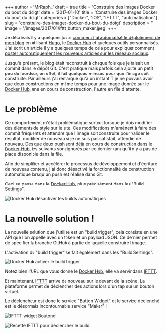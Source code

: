 +++
author = 'MrRaph_'
draft = true
title = 'Construire des images Docker du bout du doigt'
date = '2017-01-10'
title = 'Construire des images Docker du bout du doigt'
categories = ["Docker", "iOS", "IFTTT", "automatisation"]
slug = 'construire-des-images-docker-du-bout-du-doigt'
description = ''
image = '/images/2017/01/ifttt_button_maker.jpeg'
+++

Je décrivais il y a quelques jours [comment j'ai automatisé le déploiement de mon blog]() en utilisant [Hugo](), le [Docker Hub]() et quelques outils personnalisés. J'ai écrit un article il y a quelques temps de cela pour expliquer comment [poster automatiquement les nouveaux articles sur les réseaux sociaux]().

Jusqu'à présent, le blog était reconstruit à chaque fois que je faisait un commit dans le dépôt Git. C'est pratique mais parfois cela ajoute un petit peu de lourdeur, en effet, il fait quelques minutes pour que l'image soit construite. Par ailleurs j'ai remarqué qu'à un instant T je ne pouvais avoir que deux constructions en même temps pour une image donnée sur le [Docker Hub](), une en cours de construction, l'autre en file d'attente.

# Le problème

Ce comportement m'était problématique surtout lorsque je dois modifier des éléments de style sur le site. Ces modifications m'amènent à faire des commit fréquents et attendre que l'image soit construite pour valider le résultat, modifier de nouveau si je ne suis pas satisfait, attendre de nouveau. Des que deux push sont déjà en cours de construction dans le [Docker Hub](), les suivants sont ignorés par ce dernier tant qu'il n'y a pas de place disponible dans la file.

Afin de simplifier et accélérer le processus de développement et d'écriture de nouveau contenu, j'ai donc désactivé la fonctionnalité de construction automatique lorsqu'un push est réalisé dans Git. 

Ceci se passe dans le [Docker Hub](), plus précisément dans les "Build Settings".

![Docker Hub désactiver les builds automatiques](/images/2017/01/docker_hub_disable_auto_builds.jpeg)

# La nouvelle solution !

La nouvelle solution que j'utilise est un "build trigger", cela consiste en une API que l'on appelle avec un token et un payload JSON. Ce dernier permet de spécifier la branche GitHub à partie de laquelle construire l'image.

L'activation du "build trigger" se fait également dans les "Build Sertings".

![Docker Hub activer le build trigger](/images/2017/01/docker_hub_build_triggers.jpeg)

Notez bien l'URL que vous donne le [Docker Hub](), elle va servir dans [IFTTT]().

Et maintenant, [IFTTT]() arrive de nouveau sur le devant de la scène. La plateforme permet de déclencher des actions lors d'un tap sur un bouton virtuel. 

Le déclencheur est donc le service "Button Widget" et le service déclenché est le désormais incontournable service "Maker" !

![IFTTT widget Boutond](/images/2017/01/ifttt_button_maker.jpeg)


![Recette IFTTT pour déclencher le build](/images/2017/01/ifttt_button_push_to_trigger_build.png)